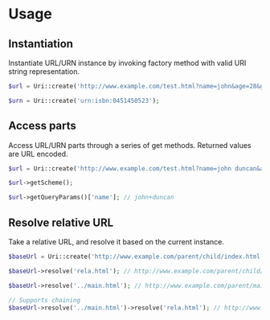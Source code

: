 # Usage

## Instantiation

Instantiate URL/URN instance by invoking factory method with valid URI string representation.

```php
$url = Uri::create('http://www.example.com/test.html?name=john&age=28&gender=male#page1');

$urn = Uri::create('urn:isbn:0451450523');
```
## Access parts

Access URL/URN parts through a series of get methods. Returned values are URL encoded.

```php
$url = Uri::create('http://www.example.com/test.html?name=john duncan&age=28&gender=male#page1');

$url->getScheme();

$url->getQueryParams()['name']; // john+duncan
```

## Resolve relative URL

Take a relative URL, and resolve it based on the current instance.

```php
$baseUrl = Uri::create('http://www.example.com/parent/child/index.html');

$baseUrl->resolve('rela.html'); // http://www.example.com/parent/child/rela.html

$baseUrl->resolve('../main.html'); // http://www.example.com/parent/main.html

// Supports chaining
$baseUrl->resolve('../main.html')->resolve('rela.html'); // http://www.example.com/parent/rela.html
```